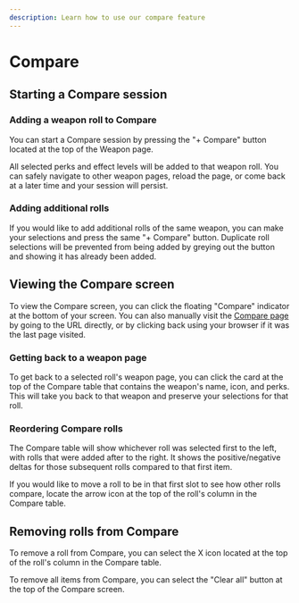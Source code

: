 ```yaml
---
description: Learn how to use our compare feature
---
```


# Compare

## Starting a Compare session

### Adding a weapon roll to Compare

You can start a Compare session by pressing the "+ Compare" button located at the top of the Weapon page.

All selected perks and effect levels will be added to that weapon roll. You can safely navigate to other weapon pages, reload the page, or come back at a later time and your session will persist.

### Adding additional rolls

If you would like to add additional rolls of the same weapon, you can make your selections and press the same "+ Compare" button. Duplicate roll selections will be prevented from being added by greying out the button and showing it has already been added.

## Viewing the Compare screen

To view the Compare screen, you can click the floating "Compare" indicator at the bottom of your screen. You can also manually visit the [Compare page](https://d2foundry.gg/compare) by going to the URL directly, or by clicking back using your browser if it was the last page visited.

### Getting back to a weapon page

To get back to a selected roll's weapon page, you can click the card at the top of the Compare table that contains the weapon's name, icon, and perks. This will take you back to that weapon and preserve your selections for that roll.

### Reordering Compare rolls

The Compare table will show whichever roll was selected first to the left, with rolls that were added after to the right. It shows the positive/negative deltas for those subsequent rolls compared to that first item. 

If you would like to move a roll to be in that first slot to see how other rolls compare, locate the arrow icon at the top of the roll's column in the Compare table.

## Removing rolls from Compare

To remove a roll from Compare, you can select the X icon located at the top of the roll's column in the Compare table.

To remove all items from Compare, you can select the "Clear all" button at the top of the Compare screen.
